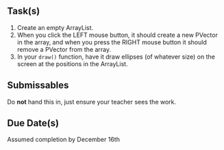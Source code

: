 Task(s)
-------
1. Create an empty ArrayList<PVector>.
2. When you click the LEFT mouse button, it should create a new PVector in the array, and when you press the RIGHT mouse button it should remove a PVector from the array.
3. In your ```draw()``` function, have it draw ellipses (of whatever size) on the screen at the positions in the ArrayList<PVector>. 

Submissables
------------
Do **not** hand this in, just ensure your teacher sees the work.

Due Date(s)
----------
Assumed completion by December 16th
